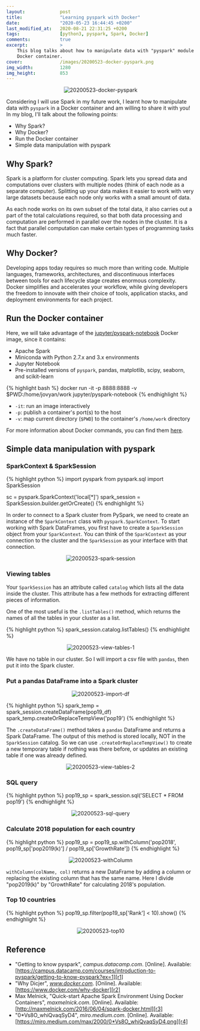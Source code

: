 ```yaml
---
layout:             post
title:              "Learning pyspark with Docker"
date:               "2020-05-23 16:44:45 +0200"
last_modified_at:   2020-08-21 22:31:25 +0200
tags:               [python3, pyspark, Spark, Docker]
comments:           true
excerpt:            >
    This blog talks about how to manipulate data with "pyspark" module in a
    Docker container.
cover:              /images/20200523-docker-pyspark.png
img_width:          1280
img_height:         853
---
```


<p align="center">
  <img alt="20200523-docker-pyspark"
  src="{{ site.baseurl }}/images/20200523-docker-pyspark.png"/>
</p>

Considering I will use Spark in my future work, I learnt how to manipulate data
with `pyspark` in a Docker container and am willing to share it with you! In my
blog, I'll talk about the following points:
- Why Spark?
- Why Docker?
- Run the Docker container
- Simple data manipulation with pyspark

## Why Spark?
Spark is a platform for cluster computing. Spark lets you spread data and
computations over clusters with multiple nodes (think of each node as a separate
computer). Splitting up your data makes it easier to work with very large
datasets because each node only works with a small amount of data.

As each node works on its own subset of the total data, it also carries out a
part of the total calculations required, so that both data processing and
computation are performed in parallel over the nodes in the cluster. It is a
fact that parallel computation can make certain types of programming tasks much
faster.

## Why Docker?
Developing apps today requires so much more than writing code. Multiple
languages, frameworks, architectures, and discontinuous interfaces between tools
for each lifecycle stage creates enormous complexity. Docker simplifies and
accelerates your workflow, while giving developers the freedom to innovate with
their choice of tools, application stacks, and deployment environments for each
project.

## Run the Docker container
Here, we will take advantage of the [jupyter/pyspark-notebook][docker-img]
Docker image, since it contains:
- Apache Spark
- Miniconda with Python 2.7.x and 3.x environments
- Jupyter Notebook
- Pre-installed versions of `pyspark`, pandas, matplotlib, scipy, seaborn, and scikit-learn

{% highlight bash %}
docker run -it -p 8888:8888 -v $PWD:/home/jovyan/work jupyter/pyspark-notebook
{% endhighlight %}

- `-it`: run an image interactively
- `-p`: publish a container's port(s) to the host
- `-v`: map current directory (`$PWD`) to the container's `/home/work` directory

For more information about Docker commands, you can find them [here][docker-docs].

## Simple data manipulation with pyspark
### SparkContext & SparkSession
{% highlight python %}
import pyspark
from pyspark.sql import SparkSession

sc = pyspark.SparkContext('local[*]')
spark_session = SparkSession.builder.getOrCreate()
{% endhighlight %}

In order to connect to a Spark cluster from PySpark, we need to create an
instance of the `SparkContext` class with `pyspark.SparkContext`. To start
working with Spark DataFrames, you first have to create a `SparkSession` object
from your `SparkContext`. You can think of the `SparkContext` as your connection
to the cluster and the `SparkSession` as your interface with that connection.

<p align="center">
  <img alt="20200523-spark-session"
  src="{{ site.baseurl }}/images/20200523-spark-session.png"/>
</p>

### Viewing tables
Your `SparkSession` has an attribute called `catalog` which lists all the data
inside the cluster. This attribute has a few methods for extracting different
pieces of information.

One of the most useful is the `.listTables()` method, which returns the names
of all the tables in your cluster as a list.

{% highlight python %}
spark_session.catalog.listTables()
{% endhighlight %}

<p align="center">
  <img alt="20200523-view-tables-1"
  src="{{ site.baseurl }}/images/20200523-view-tables-1.png"/>
</p>

We have no table in our cluster. So I will import a csv file with `pandas`, then
put it into the Spark cluster.

### Put a pandas DataFrame into a Spark cluster

<p align="center">
  <img alt="20200523-import-df"
  src="{{ site.baseurl }}/images/20200523-import-df.png"/>
</p>

{% highlight python %}
spark_temp = spark_session.createDataFrame(pop19_df)
spark_temp.createOrReplaceTempView('pop19')
{% endhighlight %}

The `.createDataFrame()` method takes a `pandas` DataFrame and returns a Spark
DataFrame. The output of this method is stored locally, NOT in the
`SparkSession` catalog. So we can use `.createOrReplaceTempView()` to create a
new temporary table if nothing was there before, or updates an existing table
if one was already defined.

<p align="center">
  <img alt="20200523-view-tables-2"
  src="{{ site.baseurl }}/images/20200523-view-tables-2.png"/>
</p>

### SQL query
{% highlight python %}
pop19_sp = spark_session.sql('SELECT * FROM pop19')
{% endhighlight %}

<p align="center">
  <img alt="20200523-sql-query"
  src="{{ site.baseurl }}/images/20200523-sql-query.png"/>
</p>

### Calculate 2018 population for each country
{% highlight python %}
pop19_sp = pop19_sp.withColumn('pop2018',
                               pop19_sp['pop2019(k)'] / pop19_sp['GrowthRate'])
{% endhighlight %}

<p align="center">
  <img alt="20200523-withColumn"
  src="{{ site.baseurl }}/images/20200523-withColumn.png"/>
</p>

`withColumn(colName, col)` returns a new DataFrame by adding a column or
replacing the existing column that has the same name. Here I divide "pop2019(k)"
by "GrowthRate" for calculating 2018's population.

### Top 10 countries
{% highlight python %}
pop19_sp.filter(pop19_sp['Rank'] < 10).show()
{% endhighlight %}

<p align="center">
  <img alt="20200523-top10"
  src="{{ site.baseurl }}/images/20200523-top10.png"/>
</p>

## Reference
- "Getting to know pyspark", _campus.datacamp.com_. [Online]. Available:
[https://campus.datacamp.com/courses/introduction-to-pyspark/getting-to-know-pyspark?ex=1][r1]
- "Why Dicjer", _www.docker.com_. [Online]. Available: [https://www.docker.com/why-docker][r2]
- Max Melnick, "Quick-start Apache Spark Environment Using Docker Containers",
_maxmelnick.com_. [Online]. Available: [http://maxmelnick.com/2016/06/04/spark-docker.html][r3]
- "0*Vs8O_whiQvaqSyD4", _miro.medium.com_. [Online]. Available:
[https://miro.medium.com/max/2000/0*Vs8O_whiQvaqSyD4.png][r4]

[docker-img]: https://github.com/jupyter/docker-stacks/tree/master/pyspark-notebook
[docker-docs]: https://docs.docker.com/
[r1]: https://campus.datacamp.com/courses/introduction-to-pyspark/getting-to-know-pyspark?ex=1
[r2]: https://www.docker.com/why-docker
[r3]: http://maxmelnick.com/2016/06/04/spark-docker.html
[r4]: https://miro.medium.com/max/2000/0*Vs8O_whiQvaqSyD4.png
